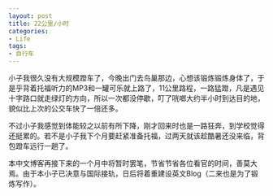 ```yaml
---
layout: post
title: 22公里/小时
categories:
- Life
tags:
- 自行车
---
```


小子我很久没有大规模蹬车了，今晚出门去鸟巢那边，心想该锻炼锻炼身体了，于是乎背着托福听力的MP3和一罐可乐就上路了，11公里路程，一路猛蹬，凡是遇见十字路口就走绿灯的方向，所以一次都没停歇，叮了咣啷大约半小时到达目的地，貌似比上次的公交车快了一倍还多。

不过小子我感觉到体能较之以前有所下降，刚才回来时也是一路狂奔，到学校觉得还挺累的。若不是小子我下个月要赶紧准备托福，过两天就该趁酷暑还没来临，背包蹬车远行一趟了。

本中文博客再接下来的一个月中将暂时罢笔，节省节省各位看官的时间，善莫大焉。由于本小子已决意与国际接轨，日后将着重建设英文Blog（二来也是为了锻炼写作）。

